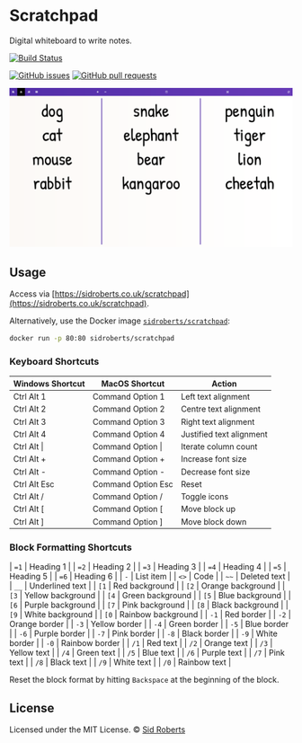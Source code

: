 # Scratchpad

Digital whiteboard to write notes.

[![Build Status](https://img.shields.io/github/actions/workflow/status/SidRoberts/scratchpad/tests.yml?branch=development&style=for-the-badge)](https://github.com/SidRoberts/scratchpad/actions)

[![GitHub issues](https://img.shields.io/github/issues-raw/SidRoberts/scratchpad.svg?style=for-the-badge)](https://github.com/SidRoberts/scratchpad/issues)
[![GitHub pull requests](https://img.shields.io/github/issues-pr-raw/SidRoberts/scratchpad.svg?style=for-the-badge)](https://github.com/SidRoberts/scratchpad/pulls)

![](screenshot.png)

## Usage

Access via [https://sidroberts.co.uk/scratchpad](https://sidroberts.co.uk/scratchpad).

Alternatively, use the Docker image [`sidroberts/scratchpad`](https://hub.docker.com/repository/docker/sidroberts/scratchpad):

```bash
docker run -p 80:80 sidroberts/scratchpad
```

### Keyboard Shortcuts

| Windows Shortcut | MacOS Shortcut     | Action                   |
|------------------|--------------------|--------------------------|
| Ctrl Alt 1       | Command Option 1   | Left text alignment      |
| Ctrl Alt 2       | Command Option 2   | Centre text alignment    |
| Ctrl Alt 3       | Command Option 3   | Right text alignment     |
| Ctrl Alt 4       | Command Option 4   | Justified text alignment |
| Ctrl Alt \|      | Command Option \|  | Iterate column count     |
| Ctrl Alt +       | Command Option +   | Increase font size       |
| Ctrl Alt -       | Command Option -   | Decrease font size       |
| Ctrl Alt Esc     | Command Option Esc | Reset                    |
| Ctrl Alt /       | Command Option /   | Toggle icons             |
| Ctrl Alt \[      | Command Option \[  | Move block up            |
| Ctrl Alt \]      | Command Option \]  | Move block down          |

### Block Formatting Shortcuts

| `=1` | Heading 1          |
| `=2` | Heading 2          |
| `=3` | Heading 3          |
| `=4` | Heading 4          |
| `=5` | Heading 5          |
| `=6` | Heading 6          |
| `-`  | List item          |
| `<>` | Code               |
| `~~` | Deleted text       |
| `__` | Underlined text    |
| `[1` | Red background     |
| `[2` | Orange background  |
| `[3` | Yellow background  |
| `[4` | Green background   |
| `[5` | Blue background    |
| `[6` | Purple background  |
| `[7` | Pink background    |
| `[8` | Black background   |
| `[9` | White background   |
| `[0` | Rainbow background |
| `-1` | Red border         |
| `-2` | Orange border      |
| `-3` | Yellow border      |
| `-4` | Green border       |
| `-5` | Blue border        |
| `-6` | Purple border      |
| `-7` | Pink border        |
| `-8` | Black border       |
| `-9` | White border       |
| `-0` | Rainbow border     |
| `/1` | Red text           |
| `/2` | Orange text        |
| `/3` | Yellow text        |
| `/4` | Green text         |
| `/5` | Blue text          |
| `/6` | Purple text        |
| `/7` | Pink text          |
| `/8` | Black text         |
| `/9` | White text         |
| `/0` | Rainbow text       |

Reset the block format by hitting `Backspace` at the beginning of the block.

## License

Licensed under the MIT License.
© [Sid Roberts](https://github.com/SidRoberts)
